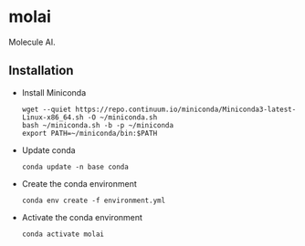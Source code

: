 # molai

Molecule AI.


## Installation

- Install Miniconda
  ```shell
  wget --quiet https://repo.continuum.io/miniconda/Miniconda3-latest-Linux-x86_64.sh -O ~/miniconda.sh
  bash ~/miniconda.sh -b -p ~/miniconda
  export PATH=~/miniconda/bin:$PATH
  ```

- Update conda
  ```shell
  conda update -n base conda
  ```

- Create the conda environment
  ```shell
  conda env create -f environment.yml
  ```

- Activate the conda environment
  ```shell
  conda activate molai
  ```
